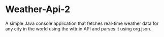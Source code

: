 # Weather-Api-2
A simple Java console application that fetches real-time weather data for any city in the world using the wttr.in API and parses it using org.json.
